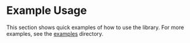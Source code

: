 # Example Usage

This section shows quick examples of how to use the library. For more examples, see the [examples](../examples/) directory.

